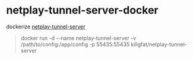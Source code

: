 # netplay-tunnel-server-docker

dockerize [netplay-tunnel-server](https://github.com/libretro/netplay-tunnel-server)

> docker run -d --name netplay-tunnel-server -v /path/to/config:/app/config -p 55435:55435 killgfat/netplay-tunnel-server
